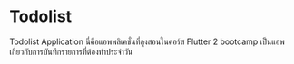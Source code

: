 # Todolist
Todolist Application
นี่คือแอพพลิเคชั่นที่ลุงสอนในคอร์ส Flutter 2 bootcamp เป็นแอพเกี่ยวกับการบันทึกรายการที่ต้องทำประจำวัน
